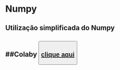 # Numpy
<h2>Utilização simplificada do Numpy<h2>
  ##Colaby
<button><a href="https://rafael-moratti.github.io/Numpy/" target=""/><h2>clique aqui</h2></a></button>

